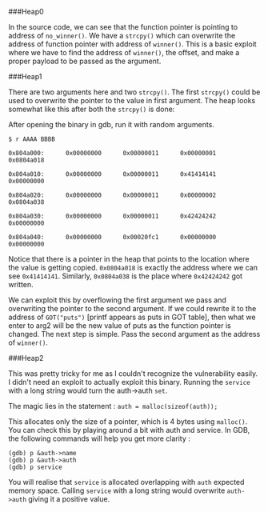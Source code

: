 ###Heap0

In the source code, we can see that the function pointer is pointing to address of `no_winner()`. 
We have a `strcpy()` which can overwrite the address of function pointer with address of `winner()`.
This is a basic exploit where we have to find the address of `winner()`, the offset, and make 
a proper payload to be passed as the argument. 

###Heap1

There are two arguments here and two `strcpy()`. The first `strcpy()` could be used 
to overwrite the pointer to the value in first argument. The heap looks somewhat like 
this after both the `strcpy()` is done:

After opening the binary in gdb, run it with random arguments.

`$ r AAAA BBBB`

```
0x804a000:      0x00000000      0x00000011      0x00000001      0x0804a018

0x804a010:      0x00000000      0x00000011      0x41414141      0x00000000

0x804a020:      0x00000000      0x00000011      0x00000002      0x0804a038

0x804a030:      0x00000000      0x00000011      0x42424242      0x00000000

0x804a040:      0x00000000      0x00020fc1      0x00000000      0x00000000
```

Notice that there is a pointer in the heap that points to the location 
where the value is getting copied. `0x0804a018` is exactly the address 
where we can see `0x41414141`. Similarly, `0x0804a038` is the place where 
`0x42424242` got written. 

We can exploit this by overflowing the first argument we pass and overwriting 
the pointer to the second argument. If we could rewrite it to the address 
of `GOT("puts")` [printf appears as puts in GOT table], then what we enter to arg2 
will be the new value of puts as the function pointer is changed. 
The next step is simple. Pass the second argument as the address of `winner()`.

###Heap2

This was pretty tricky for me as I couldn't recognize the vulnerability easily.
I didn't need an exploit to actually exploit this binary. 
Running the `service` with a long string would turn the auth->auth `set`.

The magic lies in the statement :
`auth = malloc(sizeof(auth));`

This allocates only the size of a pointer, which is 4 bytes using `malloc()`. 
You can check this by playing around a bit with auth and service.
In GDB, the following commands will help you get more clarity :
```
(gdb) p &auth->name
(gdb) p &auth->auth
(gdb) p service
```
You will realise that `service` is allocated overlapping with `auth` expected memory space.
Calling `service` with a long string would overwrite `auth->auth` giving it a positive value. 

